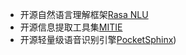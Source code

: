 * 开源自然语言理解框架[Rasa NLU](https://github.com/RasaHQ/rasa)
* 开源信息提取工具集[MITIE](https://github.com/mit-nlp/MITIE)
* 开源轻量级语音识别引擎[PocketSphinx](https://github.com/cmusphinx/pocketsphinx))